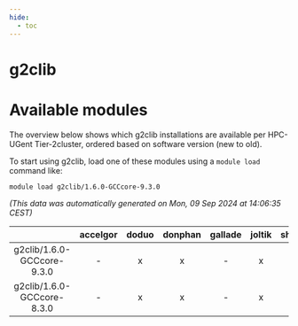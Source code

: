```yaml
---
hide:
  - toc
---
```


g2clib
======

# Available modules


The overview below shows which g2clib installations are available per HPC-UGent Tier-2cluster, ordered based on software version (new to old).

To start using g2clib, load one of these modules using a `module load` command like:

```shell
module load g2clib/1.6.0-GCCcore-9.3.0
```

*(This data was automatically generated on Mon, 09 Sep 2024 at 14:06:35 CEST)*  

| |accelgor|doduo|donphan|gallade|joltik|shinx|skitty|
| :---: | :---: | :---: | :---: | :---: | :---: | :---: | :---: |
|g2clib/1.6.0-GCCcore-9.3.0|-|x|x|-|x|-|x|
|g2clib/1.6.0-GCCcore-8.3.0|-|x|x|-|x|-|x|

